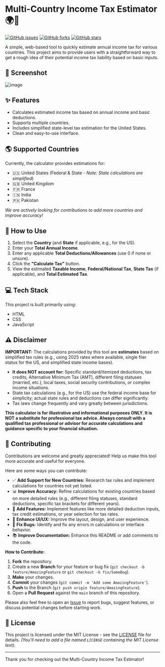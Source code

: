 # Multi-Country Income Tax Estimator 🌍💸

[![GitHub issues](https://img.shields.io/github/issues/anaskhandevops/Income-Tax-Calculator?style=flat-square)](https://github.com/anaskhandevops/Income-Tax-Calculator/issues)
[![GitHub forks](https://img.shields.io/github/forks/anaskhandevops/Income-Tax-Calculator?style=flat-square)](https://github.com/anaskhandevops/Income-Tax-Calculator/network)
[![GitHub stars](https://img.shields.io/github/stars/anaskhandevops/Income-Tax-Calculator?style=flat-square)](https://github.com/anaskhandevops/Income-Tax-Calculator/stargazers)

A simple, web-based tool to quickly estimate annual income tax for various countries. This project aims to provide users with a straightforward way to get a rough idea of their potential income tax liability based on basic inputs.



## 📸 Screenshot

![image](https://github.com/user-attachments/assets/49259bd9-16ab-4057-9e2b-c9d654c4da9d)


## ✨ Features

* Calculates estimated income tax based on annual income and basic deductions.
* Supports multiple countries.
* Includes simplified state-level tax estimation for the United States.
* Clean and easy-to-use interface.

## 🌎 Supported Countries

Currently, the calculator provides estimations for:

* 🇺🇸 United States (Federal & State - *Note: State calculations are simplified*)
* 🇬🇧 United Kingdom
* 🇫🇷 France
* 🇮🇳 India
* 🇵🇰 Pakistan

*We are actively looking for contributions to add more countries and improve accuracy!*

## 🚀 How to Use

1.  Select the **Country** (and **State** if applicable, e.g., for the US).
2.  Enter your **Total Annual Income**.
3.  Enter any applicable **Total Deductions/Allowances** (use 0 if none or unsure).
4.  Click the **"Calculate Tax"** button.
5.  View the estimated **Taxable Income**, **Federal/National Tax**, **State Tax** (if applicable), and **Total Estimated Tax**.

## 💻 Tech Stack

This project is built primarily using:

* HTML
* CSS
* JavaScript

## ⚠️ Disclaimer

**IMPORTANT:** The calculations provided by this tool are **estimates** based on simplified tax rules (e.g., using 2025 rates where available, single filer status for the US, and simplified state income bases).

* **It does NOT account for:** Specific standard/itemized deductions, tax credits, Alternative Minimum Tax (AMT), different filing statuses (married, etc.), local taxes, social security contributions, or complex income situations.
* State tax calculations (e.g., for the US) use the federal income base for simplicity; actual state rules and deductions can differ significantly.
* Tax laws change frequently and vary greatly between jurisdictions.

**This calculator is for illustrative and informational purposes ONLY. It is NOT a substitute for professional tax advice. Always consult with a qualified tax professional or advisor for accurate calculations and guidance specific to your financial situation.**

## 🙌 Contributing

Contributions are welcome and greatly appreciated! Help us make this tool more accurate and useful for everyone.

Here are some ways you can contribute:

* ✅ **Add Support for New Countries:** Research tax rules and implement calculations for countries not yet listed.
* 📊 **Improve Accuracy:** Refine calculations for existing countries based on more detailed rules (e.g., different filing statuses, standard deductions, specific tax brackets for different years).
* 🔧 **Add Features:** Implement features like more detailed deduction inputs, tax credit estimations, or year selection for tax rates.
* 🎨 **Enhance UI/UX:** Improve the layout, design, and user experience.
* 🐛 **Fix Bugs:** Identify and fix any errors in calculations or interface behavior.
* 📚 **Improve Documentation:** Enhance this README or add comments to the code.

**How to Contribute:**

1.  **Fork** the repository.
2.  Create a new **Branch** for your feature or bug fix (`git checkout -b feature/AmazingFeature` or `git checkout -b fix/SomeBug`).
3.  **Make** your changes.
4.  **Commit** your changes (`git commit -m 'Add some AmazingFeature'`).
5.  **Push** to the Branch (`git push origin feature/AmazingFeature`).
6.  Open a **Pull Request** against the `main` branch of this repository.

Please also feel free to open an [Issue](https://github.com/<your-username>/<your-repo-name>/issues) to report bugs, suggest features, or discuss potential changes before starting work.

## 📜 License

This project is licensed under the MIT License - see the [LICENSE](LICENSE) file for details. *(You'll need to add a file named `LICENSE` containing the MIT License text)*.

---

Thank you for checking out the Multi-Country Income Tax Estimator!
